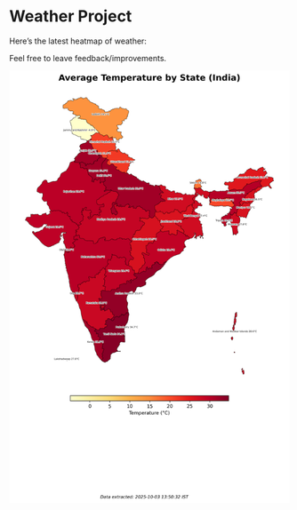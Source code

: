 # Weather Project

Here’s the latest heatmap of weather:

Feel free to leave feedback/improvements.

![India Heatmap](docs/assets/india_heatmap.png?v=DF8752)
